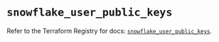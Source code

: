 # `snowflake_user_public_keys`

Refer to the Terraform Registry for docs: [`snowflake_user_public_keys`](https://registry.terraform.io/providers/snowflakedb/snowflake/2.7.0/docs/resources/user_public_keys).

